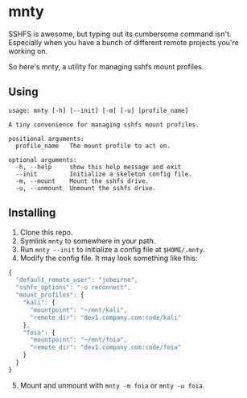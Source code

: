 # mnty

SSHFS is awesome, but typing out its cumbersome command isn't. Especially when
you have a bunch of different remote projects you're working on.

So here's mnty, a utility for managing sshfs mount profiles.

## Using

    usage: mnty [-h] [--init] [-m] [-u] [profile_name]

    A tiny convenience for managing sshfs mount profiles.

    positional arguments:
      profile_name   The mount profile to act on.

    optional arguments:
      -h, --help     show this help message and exit
      --init         Initialize a skeleton config file.
      -m, --mount    Mount the sshfs drive.
      -u, --unmount  Unmount the sshfs drive.

## Installing

1. Clone this repo.
2. Symlink `mnty` to somewhere in your path.
3. Run `mnty --init` to initialize a config file at `$HOME/.mnty`.
4. Modify the config file. It may look something like this:
```javascript
{
  "default_remote_user": "jobeirne", 
  "sshfs_options": "-o reconnect", 
  "mount_profiles": {
    "kali": {
      "mountpoint": "~/mnt/kali", 
      "remote_dir": "dev1.company.com:code/kali"
    },
    "foia": {
      "mountpoint": "~/mnt/foia", 
      "remote_dir": "dev1.company.com:code/foia"
    }
  }
}
```
5. Mount and unmount with `mnty -m foia` or `mnty -u foia`.


